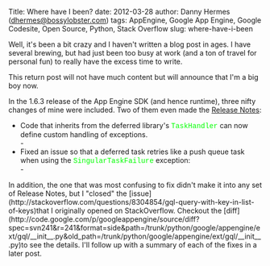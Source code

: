 Title: Where have I been?
date: 2012-03-28
author: Danny Hermes (dhermes@bossylobster.com)
tags: AppEngine, Google App Engine, Google Codesite, Open Source, Python, Stack Overflow
slug: where-have-i-been

Well, it's been a bit crazy and I haven't written a blog post in ages. I
have several brewing, but had just been too busy at work (and a ton of
travel for personal fun) to really have the excess time to write.

This return post will not have much content but will announce that I'm a
big boy now.

In the 1.6.3 release of the App Engine SDK (and hence runtime), three
nifty changes of mine were included. Two of them even made the [Release
Notes](http://code.google.com/p/googleappengine/wiki/SdkReleaseNotes#Version_1.6.3_-_February_28,_2012):

<ul>
<li>
Code that inherits from the deferred library's <span
style="color: lime; font-family: 'Courier New', Courier, monospace;">TaskHandler</span>
can now define custom handling of exceptions.

</li>
-   <http://code.google.com/p/googleappengine/issues/detail?id=6478>

<li>
Fixed an issue so that a deferred task retries like a push queue task
when using the <span
style="color: lime; font-family: 'Courier New', Courier, monospace;">SingularTaskFailure</span>
exception:

</li>
-   <http://code.google.com/p/googleappengine/issues/detail?id=6412>

</ul>
In addition, the one that was most confusing to fix didn't make it into
any set of Release Notes, but I "closed" the
[issue](http://stackoverflow.com/questions/8304854/gql-query-with-key-in-list-of-keys)that
I originally opened on StackOverflow. Checkout the
[diff](http://code.google.com/p/googleappengine/source/diff?spec=svn241&r=241&format=side&path=/trunk/python/google/appengine/ext/gql/__init__.py&old_path=/trunk/python/google/appengine/ext/gql/__init__.py)to
see the details. I'll follow up with a summary of each of the fixes in a
later post.

<a href="https://profiles.google.com/114760865724135687241" rel="author" style="display: none;">About Bossy Lobster</a>
